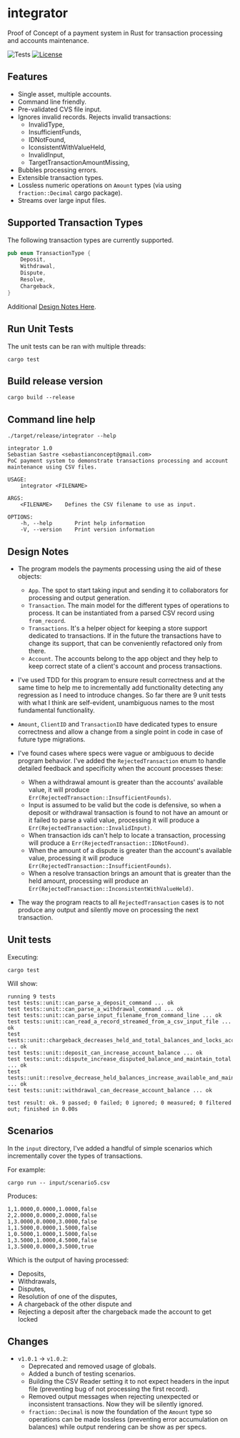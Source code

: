 # integrator
Proof of Concept of a payment system in Rust for transaction processing and accounts maintenance.


![Tests](https://img.shields.io/badge/tests-9-green)
[![License](https://img.shields.io/badge/license-MIT-green)](./LICENSE.txt)

## Features

- Single asset, multiple accounts.
- Command line friendly.
- Pre-validated CVS file input.
- Ignores invalid records.
Rejects invalid transactions:
  - InvalidType,
  - InsufficientFunds,
  - IDNotFound,
  - IconsistentWithValueHeld,
  - InvalidInput,
  - TargetTransactionAmountMissing,
- Bubbles processing errors.
- Extensible transaction types.
- Lossless numeric operations on `Amount` types (via using `fraction::Decimal` cargo package).
- Streams over large input files.

## Supported Transaction Types
The following transaction types are currently supported.

```rust
pub enum TransactionType {
    Deposit,
    Withdrawal,
    Dispute,
    Resolve,
    Chargeback,
}
```
Additional [Design Notes Here](#design-notes).

## Run Unit Tests
The unit tests can be ran with multiple threads:

    cargo test

## Build release version
    cargo build --release

## Command line help
    ./target/release/integrator --help

```➜  integrator git:(wrap-up) ✗ ./target/release/integrator --help
integrator 1.0
Sebastian Sastre <sebastianconcept@gmail.com>
PoC payment system to demonstrate transactions processing and account maintenance using CSV files.

USAGE:
    integrator <FILENAME>

ARGS:
    <FILENAME>    Defines the CSV filename to use as input.

OPTIONS:
    -h, --help       Print help information
    -V, --version    Print version information
```

## <div id="design-notes">Design Notes</div>

- The program models the payments processing using the aid of these objects:
  - `App`. The spot to start taking input and sending it to collaborators for processing and output generation.
  - `Transaction`. The main model for the different types of operations to process. It can be instantiated from a parsed CSV record using `from_record`. 
  - `Transactions`. It's a helper object for keeping a store support dedicated to transactions. If in the future the transactions have to change its support, that can be conveniently refactored only from there.
  - `Account`. The accounts belong to the app object and they help to keep correct state of a client's account and process transactions.
- I've used TDD for this program to ensure result correctness and at the same time to help me to incrementally add functionality detecting any regression as I need to introduce changes. So far there are 9 unit tests with what I think are self-evident, unambiguous names to the most fundamental functionality.

- `Amount`, `ClientID` and `TransactionID` have dedicated types to ensure correctness and allow a change from a single point in code in case of future type migrations.

- I've found cases where specs were vague or ambiguous to decide program behavior. I've added the `RejectedTransaction` enum to handle detailed feedback and specificity when the account processes these:
  - When a withdrawal amount is greater than the accounts' available value, it will produce `Err(RejectedTransaction::InsufficientFounds)`.
  - Input is assumed to be valid but the code is defensive, so when a deposit or withdrawal transaction is found to not have an amount or it failed to parse a valid value, processing it will produce a `Err(RejectedTransaction::InvalidInput)`.
  - When transaction ids can't help to locate a transaction, processing will produce a `Err(RejectedTransaction::IDNotFound)`.
  - When the amount of a dispute is greater than the account's available value, processing it will produce `Err(RejectedTransaction::InsufficientFounds)`.
  - When a resolve transaction brings an amount that is greater than the held amount, processing will produce an `Err(RejectedTransaction::InconsistentWithValueHeld)`.
- The way the program reacts to all `RejectedTransaction` cases is to not produce any output and silently move on processing the next transaction.

## Unit tests
Executing:

    cargo test

Will show:
```
running 9 tests
test tests::unit::can_parse_a_deposit_command ... ok
test tests::unit::can_parse_a_withdrawal_command ... ok
test tests::unit::can_parse_input_filename_from_command_line ... ok
test tests::unit::can_read_a_record_streamed_from_a_csv_input_file ... ok
test tests::unit::chargeback_decreases_held_and_total_balances_and_locks_account ... ok
test tests::unit::deposit_can_increase_account_balance ... ok
test tests::unit::dispute_increase_disputed_balance_and_maintain_total ... ok
test tests::unit::resolve_decrease_held_balances_increase_available_and_maintain_total ... ok
test tests::unit::withdrawal_can_decrease_account_balance ... ok

test result: ok. 9 passed; 0 failed; 0 ignored; 0 measured; 0 filtered out; finished in 0.00s
```

## Scenarios

In the `input` directory, I've added a handful of simple scenarios which incrementally cover the types of transactions. 

For example:

    cargo run -- input/scenario5.csv

Produces:
```
1,1.0000,0.0000,1.0000,false
2,2.0000,0.0000,2.0000,false
1,3.0000,0.0000,3.0000,false
1,1.5000,0.0000,1.5000,false
1,0.5000,1.0000,1.5000,false
1,3.5000,1.0000,4.5000,false
1,3.5000,0.0000,3.5000,true
```
Which is the output of having processed:
- Deposits,
- Withdrawals, 
- Disputes, 
- Resolution of one of the disputes, 
- A chargeback of the other dispute and
- Rejecting a deposit after the chargeback made the account to get locked


## Changes

- `v1.0.1` -> `v1.0.2`:  
    - Deprecated and removed usage of globals.
    - Added a bunch of testing scenarios.
    - Building the CSV Reader setting it to not expect headers in the input file (preventing bug of not processing the first record).
    - Removed output messages when rejecting unexpected or inconsistent transactions. Now they will be silently ignored.
    - `fraction::Decimal` is now the foundation of the `Amount` type so operations can be made lossless (preventing error accumulation on balances) while output rendering can be show as per specs.
